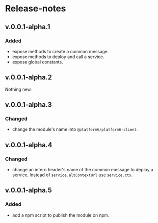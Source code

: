 # Release-notes

## v.0.0.1-alpha.1
### Added
- expose methods to create a common message.
- expose methods to deploy and call a service.
- expose global constants.

## v.0.0.1-alpha.2
Nothing new.

## v.0.0.1-alpha.3
### Changed
- change the module's name into `@platform6/platform6-client`.

## v.0.0.1-alpha.4
### Changed
- change an intern header's name of the common message to deploy a service. Instead of `service.altContextUrl` use `service.ctx`.

## v.0.0.1-alpha.5
### Added
- add a npm script to publish the module on npm.
